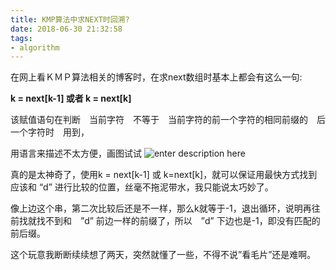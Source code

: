 ```yaml
---
title: KMP算法中求NEXT时回溯?
date: 2018-06-30 21:32:58
tags:
- algorithm
---
```


在网上看ＫＭＰ算法相关的博客时，在求next数组时基本上都会有这么一句:

**k = next[k-1] 或者 k = next[k]**

<!--more-->
该赋值语句在判断　当前字符　不等于　当前字符的前一个字符的相同前缀的　后一个字符时　用到，

用语言来描述不太方便，画图试试
![enter description here](https://image.zero22.top/images/2018-06-30/IMG_0124-e1530340570219.jpg)

真的是太神奇了，使用k = next[k-1] 或 k=next[k]，就可以保证用最快方式找到应该和 “d” 进行比较的位置，丝毫不拖泥带水，我只能说太巧妙了。

像上边这个串，第二次比较后还是不一样，那么k就等于-1，退出循环，说明再往前找就找不到和　”d” 前边一样的前缀了，所以　”d”   下边也是-1，即没有匹配的前后缀。

这个玩意我断断续续想了两天，突然就懂了一些，不得不说”看毛片”还是难啊。
